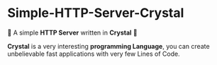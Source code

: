 # Simple-HTTP-Server-Crystal
🎱 A simple **HTTP Server** written in **Crystal** 💎

**Crystal** is a very interesting **programming Language**, you can create unbelievable fast applications with very few Lines of Code.

